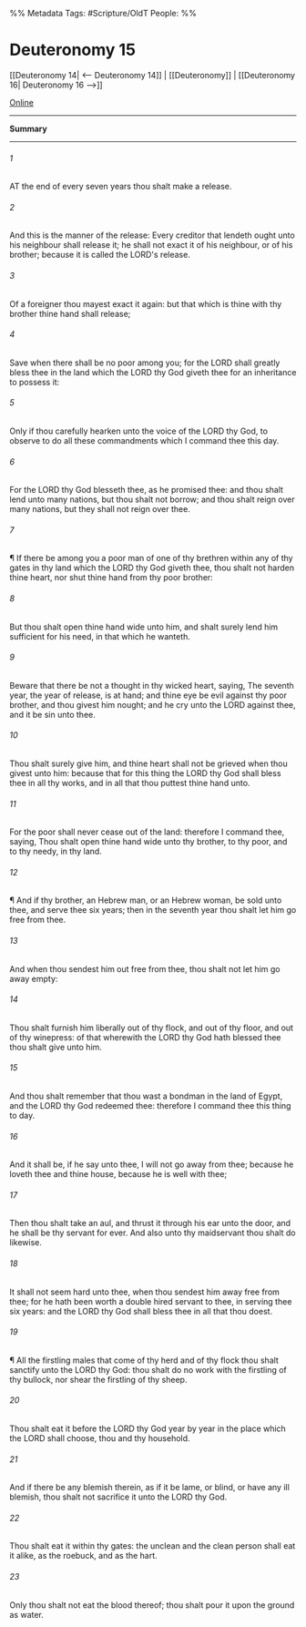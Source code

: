 

%% Metadata
Tags: #Scripture/OldT
People: 
%%
# Deuteronomy 15
[[Deuteronomy 14| <-- Deuteronomy 14]] | [[Deuteronomy]] | [[Deuteronomy 16| Deuteronomy 16 -->]]

[Online](https://churchofjesuschrist.org/study/scriptures/ot/deut/15?lang=eng)

---
__Summary__



---

###### 1
AT the end of every seven years thou shalt make a release.
###### 2
And this is the manner of the release: Every creditor that lendeth ought unto his neighbour shall release it; he shall not exact it of his neighbour, or of his brother; because it is called the LORD's release.
###### 3
Of a foreigner thou mayest exact it again: but that which is thine with thy brother thine hand shall release;
###### 4
Save when there shall be no poor among you; for the LORD shall greatly bless thee in the land which the LORD thy God giveth thee for an inheritance to possess it:
###### 5
Only if thou carefully hearken unto the voice of the LORD thy God, to observe to do all these commandments which I command thee this day.
###### 6
For the LORD thy God blesseth thee, as he promised thee: and thou shalt lend unto many nations, but thou shalt not borrow; and thou shalt reign over many nations, but they shall not reign over thee.
###### 7
¶ If there be among you a poor man of one of thy brethren within any of thy gates in thy land which the LORD thy God giveth thee, thou shalt not harden thine heart, nor shut thine hand from thy poor brother:
###### 8
But thou shalt open thine hand wide unto him, and shalt surely lend him sufficient for his need, in that which he wanteth.
###### 9
Beware that there be not a thought in thy wicked heart, saying, The seventh year, the year of release, is at hand; and thine eye be evil against thy poor brother, and thou givest him nought; and he cry unto the LORD against thee, and it be sin unto thee.
###### 10
Thou shalt surely give him, and thine heart shall not be grieved when thou givest unto him: because that for this thing the LORD thy God shall bless thee in all thy works, and in all that thou puttest thine hand unto.
###### 11
For the poor shall never cease out of the land: therefore I command thee, saying, Thou shalt open thine hand wide unto thy brother, to thy poor, and to thy needy, in thy land.
###### 12
¶ And if thy brother, an Hebrew man, or an Hebrew woman, be sold unto thee, and serve thee six years; then in the seventh year thou shalt let him go free from thee.
###### 13
And when thou sendest him out free from thee, thou shalt not let him go away empty:
###### 14
Thou shalt furnish him liberally out of thy flock, and out of thy floor, and out of thy winepress: of that wherewith the LORD thy God hath blessed thee thou shalt give unto him.
###### 15
And thou shalt remember that thou wast a bondman in the land of Egypt, and the LORD thy God redeemed thee: therefore I command thee this thing to day.
###### 16
And it shall be, if he say unto thee, I will not go away from thee; because he loveth thee and thine house, because he is well with thee;
###### 17
Then thou shalt take an aul, and thrust it through his ear unto the door, and he shall be thy servant for ever.  And also unto thy maidservant thou shalt do likewise.
###### 18
It shall not seem hard unto thee, when thou sendest him away free from thee; for he hath been worth a double hired servant to thee, in serving thee six years: and the LORD thy God shall bless thee in all that thou doest.
###### 19
¶ All the firstling males that come of thy herd and of thy flock thou shalt sanctify unto the LORD thy God: thou shalt do no work with the firstling of thy bullock, nor shear the firstling of thy sheep.
###### 20
Thou shalt eat it before the LORD thy God year by year in the place which the LORD shall choose, thou and thy household.
###### 21
And if there be any blemish therein, as if it be lame, or blind, or have any ill blemish, thou shalt not sacrifice it unto the LORD thy God.
###### 22
Thou shalt eat it within thy gates: the unclean and the clean person shall eat it alike, as the roebuck, and as the hart.
###### 23
Only thou shalt not eat the blood thereof; thou shalt pour it upon the ground as water.



